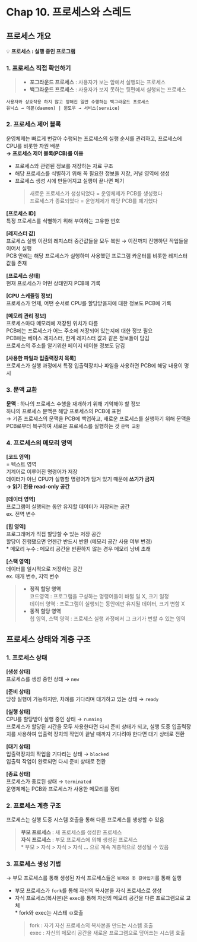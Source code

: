 # Chap 10. 프로세스와 스레드

## 프로세스 개요

💡 **프로세스 : 실행 중인 프로그램**

### 1. 프로세스 직접 확인하기

> - **포그라운드 프로세스** : 사용자가 보는 앞에서 실행되는 프로세스
> - **백그라운드 프로세스** : 사용자가 보지 못하는 뒷편에서 실행되는 프로세스

    사용자와 상호작용 하지 않고 정해진 일만 수행하는 백그라운드 프로세스
    유닉스 → 데몬(daemon) | 윈도우 → 서비스(service)

### 2. 프로세스 제어 블록

운영체제는 빠르게 번갈아 수행되는 프로세스의 실행 순서를 관리하고, 프로세스에 CPU를 비롯한 자원 배분  
**→ 프로세스 제어 블록(PCB)를 이용**

- 프로세스와 관련된 정보를 저장하는 자료 구조
- 해당 프로세스를 식별하기 위해 꼭 필요한 정보들 저장, 커널 영역에 생성
- 프로세스 생성 시에 만들어지고 실행이 끝나면 페기
  > 새로운 프로세스가 생성되었다 = 운영체제가 PCB를 생성했다  
  > 프로세스가 종료되었다 = 운영체제가 해당 PCB를 폐기했다

**[프로세스 ID]**  
특정 프로세스를 식별하기 위해 부여하는 고유한 번호

**[레지스터 값]**  
프로세스 실행 이전의 레지스터 중간값들을 모두 복원 → 이전까지 진행하던 작업들을 이어서 실행  
PCB 안에는 해당 프로세스가 실행하며 사용했던 프로그램 카운터를 비롯한 레지스터 값들 존재

**[프로세스 상태]**  
현재 프로세스가 어떤 상태인지 PCB에 기록

**[CPU 스케줄링 정보]**  
프로세스가 언제, 어떤 순서로 CPU를 할당받을지에 대한 정보도 PCB에 기록

**[메모리 관리 정보]**  
프로세스마다 메모리에 저장된 위치가 다름  
PCB에는 프로세스가 어느 주소에 저장되어 있는지에 대한 정보 필요  
PCB에는 베이스 레지스터, 한계 레지스터 값과 같은 정보들이 담김  
프로세스의 주소를 알기위한 페이지 테이블 정보도 담김

**[사용한 파일과 입출력장치 목록]**  
프로세스가 실행 과정에서 특정 입출력장치나 파일을 사용하면 PCB에 해당 내용이 명시

### 3. 문맥 교환

**문맥** : 하나의 프로세스 수행을 재개하기 위해 기억해야 할 정보  
하나의 프로세스 문맥은 해당 프로세스의 PCB에 표현  
→ 기존 프로세스의 문맥을 PCB에 백업하고, 새로운 프로세스를 실행하기 위해 문맥을 PCB로부터 복구하여 새로운 프로세스를 실행하는 것 `문맥 교환`

### 4. 프로세스의 메모리 영역

**[코드 영역]**  
= 텍스트 영역  
기계어로 이루어진 명령어가 저장  
데이터가 아닌 CPU가 실행할 명령어가 담겨 있기 때문에 **쓰기가 금지**  
**→ 읽기 전용 read-only 공간**

**[데이터 영역]**  
프로그램이 실행되는 동안 유지할 데이터가 저장되는 공간  
ex. 전역 변수

**[힙 영역]**  
프로그래머가 직접 할당할 수 있는 저장 공간  
할당이 진행됐으면 언젠간 반드시 반환 (메모리 공간 사용 여부 변경)  
\* 메모리 누수 : 메모리 공간을 반환하지 않는 경우 메모리 낭비 초래

**[스택 영역]**  
데이터를 일시적으로 저장하는 공간  
ex. 매개 변수, 지역 변수

> - **정적 할당 영역**  
>   코드영역 : 프로그램을 구성하는 명령어들이 바뀔 일 X, 크기 일정  
>   데이터 영역 : 프로그램이 실행되는 동안에만 유지될 데이터, 크기 변함 X
> - **동적 할당 영역**  
>   힙 영역, 스택 영역 : 프로세스 실행 과정에서 그 크기가 변할 수 있는 영역

## 프로세스 상태와 계층 구조

### 1. 프로세스 상태

**[생성 상태]**  
프로세스를 생성 중인 상태 → `new`

**[준비 상태]**  
당장 실행이 가능하지만, 차례를 기다리며 대기하고 있는 상태 → `ready`

**[실행 상태]**  
CPU를 할당받아 실행 중인 상태 → `running`  
프로세스가 할당된 시간을 모두 사용한다면 다시 준비 상태가 되고, 실행 도중 입출력장치를 사용하여 입출력 장치의 작업이 끝날 때까지 기다려야 한다면 대기 상태로 전환

**[대기 상태]**  
입출력장치의 작업을 기다리는 상태 → `blocked`  
입출력 작업이 완료되면 다시 준비 상태로 전환

**[종료 상태]**  
프로세스가 종료된 상태 → `terminated`  
운영체제는 PCB와 프로세스가 사용한 메모리를 정리

### 2. 프로세스 계층 구조

프로세스는 실행 도중 시스템 호출을 통해 다른 프로세스를 생성할 수 있음

> **부모 프로세스** : 새 프로세스를 생성한 프로세스  
> **자식 프로세스** : 부모 프로세스에 의해 생성된 프로세스  
> \* 부모 > 자식 > 자식 > 자식 ... 으로 계속 계층적으로 생성될 수 있음

### 3. 프로세스 생성 기법

→ 부모 프로세스를 통해 생성된 자식 프로세스들은 `복제와 옷 갈아입기`를 통해 실행

- 부모 프로세스가 `fork`를 통해 자신의 복사본을 자식 프로세스로 생성
- 자식 프로세스(복사본)은 `exec`를 통해 자신의 메모리 공간을 다른 프로그램으로 교체  
  \* fork와 exec는 시스테 ㅁ호출
  > fork : 자기 자신 프로세스의 복사본을 만드는 시스템 호출  
  > exec : 자신의 메모리 공간을 새로운 프로그램으로 덮어쓰는 시스템 호출
